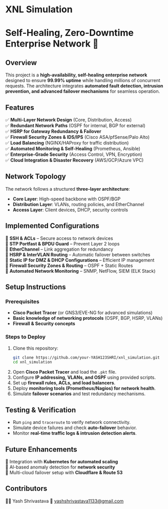# XNL Simulation

# **Self-Healing, Zero-Downtime Enterprise Network 🚀**  

## **Overview**  
This project is a **high-availability, self-healing enterprise network** designed to ensure **99.99% uptime** while handling millions of concurrent requests. The architecture integrates **automated fault detection, intrusion prevention, and advanced failover mechanisms** for seamless operation.  

## **Features**  
✅ **Multi-Layer Network Design** (Core, Distribution, Access)  
✅ **Redundant Network Paths** (OSPF for internal, BGP for external)  
✅ **HSRP for Gateway Redundancy & Failover**  
✅ **Firewall Security Zones & IDS/IPS** (Cisco ASA/pfSense/Palo Alto)  
✅ **Load Balancing** (NGINX/HAProxy for traffic distribution)  
✅ **Automated Monitoring & Self-Healing** (Prometheus, Ansible)  
✅ **Enterprise-Grade Security** (Access Control, VPN, Encryption)  
✅ **Cloud Integration & Disaster Recovery** (AWS/GCP/Azure VPC)  

## **Network Topology**  
The network follows a structured **three-layer architecture**:  
- **Core Layer**: High-speed backbone with OSPF/BGP  
- **Distribution Layer**: VLANs, routing policies, and EtherChannel  
- **Access Layer**: Client devices, DHCP, security controls  

## **Implemented Configurations**  
📌 **SSH & ACLs** – Secure access to network devices  
📌 **STP Portfast & BPDU Guard** – Prevent Layer 2 loops  
📌 **EtherChannel** – Link aggregation for redundancy  
📌 **HSRP & InterVLAN Routing** – Automatic failover between switches  
📌 **Static IP for DMZ & DHCP Configurations** – Efficient IP management  
📌 **Firewall Security Zones & Routing** – OSPF + Static Routes  
📌 **Automated Network Monitoring** – SNMP, NetFlow, SIEM (ELK Stack)  

## **Setup Instructions**  
### **Prerequisites**  
- **Cisco Packet Tracer** (or GNS3/EVE-NG for advanced simulations)  
- **Basic knowledge of networking protocols** (OSPF, BGP, HSRP, VLANs)  
- **Firewall & Security concepts**  

### **Steps to Deploy**  
1. Clone this repository:  
   ```bash
   git clone https://github.com/your-YASH123SHRI/xnl_simulation.git
   cd xnl_simulation
   ```
2. Open **Cisco Packet Tracer** and load the `.pkt` file.  
3. Configure **IP addressing, VLANs, and OSPF** using provided scripts.  
4. Set up **firewall rules, ACLs, and load balancers**.  
5. Deploy **monitoring tools (Prometheus/Nagios) for network health**.  
6. Simulate **failover scenarios** and test redundancy mechanisms.  

## **Testing & Verification**  
- Run `ping` and `traceroute` to verify network connectivity.  
- Simulate device failures and check **auto-failover** behavior.  
- Monitor **real-time traffic logs & intrusion detection alerts**.  

## **Future Enhancements**  
🔹 Integration with **Kubernetes for automated scaling**  
🔹 AI-based anomaly detection for **network security**  
🔹 Multi-cloud failover setup with **Cloudflare & Route 53**  

## **Contributors**  
👨‍💻 Yash Shrivastava 
📧 yashshrivastava1133@gmail.com  

